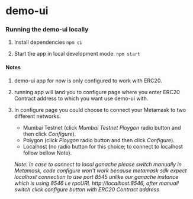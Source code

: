 # demo-ui

### Running the demo-ui locally

1. Install dependencies `npm ci`

2. Start the app in local development mode. `npm start`

#### Notes

1. demo-ui app for now is only configured to work  with ERC20.

2. running app will land you to configure page where you enter ERC20 Contract address to which you want use demo-ui with.

3. In configure page you could choose to connect your Metamask to two different networks.

    - Mumbai Testnet (click *Mumbai Testnet Ploygon* radio button and then click *Configure*).
    - Polygon (click *Ploygon* radio button and then click *Configure*).
    - Localhost (no radio button for this choice; to connect to localhost follow bellow Note).

    *Note: In case to connect to local ganache please switch manually in Metamask, code configure won't work because metamask sdk expect localhost connection to use port 8545 unlike our ganache instance which is using 8546 i.e rpcURL http://localhost:8546, after manuall switch click configure button with ERC20 Contract address*
